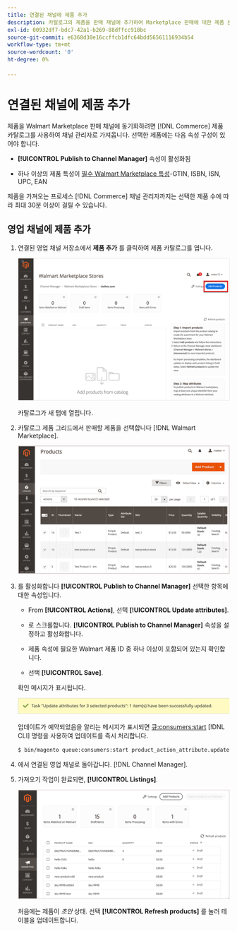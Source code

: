 ```yaml
---
title: 연결된 채널에 제품 추가
description: 카탈로그의 제품을 판매 채널에 추가하여 Marketplace 판매에 대한 제품 분류를 만듭니다
exl-id: 00932df7-bdc7-42a1-b269-88dffcc918bc
source-git-commit: e6368d30e16ccffcb1dfc64bdd56561116934b54
workflow-type: tm+mt
source-wordcount: '0'
ht-degree: 0%

---
```



# 연결된 채널에 제품 추가

제품을 Walmart Marketplace 판매 채널에 동기화하려면 [!DNL Commerce] 제품 카탈로그를 사용하여 채널 관리자로 가져옵니다. 선택한 제품에는 다음 속성 구성이 있어야 합니다.

- **[!UICONTROL Publish to Channel Manager]** 속성이 활성화됨

- 하나 이상의 제품 특성이 [필수 Walmart Marketplace 특성](map-product-attributes-for-matching.md)-GTIN, ISBN, ISN, UPC, EAN

제품을 가져오는 프로세스 [!DNL Commerce] 채널 관리자까지는 선택한 제품 수에 따라 최대 30분 이상이 걸릴 수 있습니다.

## 영업 채널에 제품 추가

1. 연결된 영업 채널 저장소에서 **제품 추가** 를 클릭하여 제품 카탈로그를 엽니다.

   ![연결된 채널에 제품 추가](assets/add-initial-products-to-connected-channel.png)

   카탈로그가 새 탭에 열립니다.

1. 카탈로그 제품 그리드에서 판매할 제품을 선택합니다 [!DNL Walmart Marketplace].

   ![연결된 채널로 제품 보내기](assets/select-products-from-catalog.png)

1. 를 활성화합니다 **[!UICONTROL Publish to Channel Manager]** 선택한 항목에 대한 속성입니다.

   - From **[!UICONTROL Actions]**, 선택 **[!UICONTROL Update attributes]**.

   - 로 스크롤합니다. **[!UICONTROL Publish to Channel Manager]** 속성을 설정하고 활성화합니다.

   - 제품 속성에 필요한 Walmart 제품 ID 중 하나 이상이 포함되어 있는지 확인합니다.

   - 선택 **[!UICONTROL Save]**.

   확인 메시지가 표시됩니다.

   ![카탈로그에서 판매 채널 확인 메시지로 제품 가져오기](assets/product-import-from-catalog-confirmation.png)

   업데이트가 예약되었음을 알리는 메시지가 표시되면 [큐:consumers:start](https://devdocs.magento.com/guides/v2.4/config-guide/cli/config-cli-subcommands-queue.html) [!DNL CLI] 명령을 사용하여 업데이트를 즉시 처리합니다.

   ```bash
   $ bin/magento queue:consumers:start product_action_attribute.update
   ```

1. 에서 연결된 영업 채널로 돌아갑니다. [!DNL Channel Manager].

1. 가져오기 작업이 완료되면, **[!UICONTROL Listings]**.

   ![연결된 영업 채널에 가져온 제품](assets/products-in-marketplace-sales-channel.png)

   처음에는 제품이 *초안* 상태. 선택 **[!UICONTROL Refresh products]** 를 눌러 테이블을 업데이트합니다.

